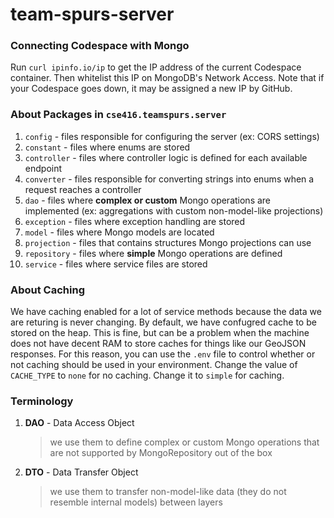 # team-spurs-server

### Connecting Codespace with Mongo
Run `curl ipinfo.io/ip` to get the IP address of the current Codespace container. Then whitelist this IP on MongoDB's Network Access. Note that if your Codespace goes down, it may be assigned a new IP by GitHub. 

### About Packages in `cse416.teamspurs.server`
1. `config` -  files responsible for configuring the server (ex: CORS settings)
2. `constant` - files where enums are stored
3. `controller` - files where controller logic is defined for each available endpoint
4. `converter` - files responsible for converting strings into enums when a request reaches a controller
5. `dao` - files where **complex or custom** Mongo operations are implemented (ex: aggregations with custom non-model-like projections)
6. `exception` - files where exception handling are stored
7. `model` - files where Mongo models are located
8. `projection` - files that contains structures Mongo projections can use
9. `repository` - files where **simple** Mongo operations are defined
10. `service` - files where service files are stored

### About Caching
We have caching enabled for a lot of service methods because the data we are returing is never changing. By default, we have confugred cache to be stored on the heap. This is fine, but can be a problem when the machine does not have decent RAM to store caches for things like our GeoJSON responses. For this reason, you can use the `.env` file to control whether or not caching should be used in your environment. Change the value of `CACHE_TYPE` to `none` for no caching. Change it to `simple` for caching.

### Terminology
1. **DAO** - Data Access Object
    > we use them to define complex or custom Mongo operations that are not supported by MongoRepository out of the box
2. **DTO** - Data Transfer Object
    > we use them to transfer non-model-like data (they do not resemble internal models) between layers 
